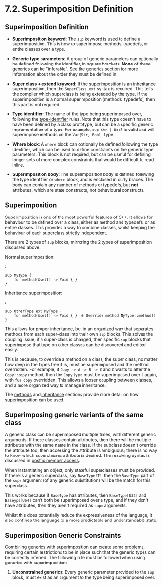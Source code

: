 # 7.2. Superimposition Definition

<primary-label ref="header-label"/>

<secondary-label ref="doc-wip"/>

## Superimposition Definition

<secondary-label ref="feature-frozen"/>

- **Superimposition keyword**: The `sup` keyword is used to define a superimposition. This is how to superimpose
  methods, typedefs, or entire classes over a type.

- **Generic type parameters**: A group of generic parameters can optionally be defined following the identifier, in
  square brackets. **None** of these generics can be "inferable". See the generics section for more information about
  the order they must be defined in.

- **Super class + extend keyword**: If the superimposition is an inheritance superimposition, then the `SuperClass ext`
  syntax is required. This tells the compiler which superclass is being extended by the type. If the superimposition is
  a normal superimposition (methods, typedefs), then this part is not required.

- **Type identifier**: The name of the type being superimposed over, following
  the [type-identifier](2-5-Identifiers.md#naming-rules) rules. Note that this type doesn't have to have been defined by
  a class prototype, but can be a specific generic implementation of a type. For example, `sup Str | Bool` is valid and
  will superimpose methods on the `Var[Str, Bool]` type.

- **Where block**: A `where` block can optionally be defined following the type identifier, which can be used to define
  constraints on the generic type parameters. This block is not required, but can be useful for defining longer sets of
  more complex constraints that would be difficult to read inline.

- **Superimposition body**: The superimposition body is defined following the type identifier or `where` block, and is
  enclosed in curly braces. The body can contain any number of methods or typedefs, but **not** attributes, which are
  state constructs, not behavioural constructs.

## Superimposition

Superimposition is one of the most powerful features of S++. It allows for behaviour to be defined over a class, either
as method and typedefs, or as entire classes. This provides a way to combine classes, whilst keeping the behaviour of
each superclass strictly independent.

There are 2 types of `sup` blocks, mirroring the 2 types of superimposition discussed above:

Normal superimposition:

:
```
sup MyType {
    fun method(&self) -> Void { }
}
```

Inheritance superimposition:

:
```
sup OtherType ext MyType {
    fun method(&self) -> Void { }  # Override method MyType::method()
}
```

This allows for proper inheritance, but in an organized way that separates methods from each super-class into their
own `sup` blocks. This solves the coupling issue; if a super-class is changed, then specific `sup` blocks that
superimpose that type on other classes can be discovered and edited easily.

This is because, to override a method on a class, the super class, no matter how deep in the types tree it is, must be
superimposed and the method overridden. For example, if `Copy -> A -> B -> C` and `C` wants to alter the `Copy::copy`
method, then the `Copy` type must be superimposed over `C` again, with `fun copy` overridden. This allows a looser
coupling between classes, and a more organized way to manage inheritance.

The [methods](#) and [inheritance](#) sections provide more detail on how superimposition can be used.

## Superimposing generic variants of the same class

A generic class can be superimposed multiple times, with different generic arguments. If these classes contain
attributes, then there will be multiple attributes with the same name in the class. If the subclass doesn't override the
attribute too, then accessing the attribute is ambiguous; there is no way to know which superclasses attribute is
desired. The resolving syntax is discussed in [postfix member access]().

When instantiating an object, only stateful superclasses must be provided. If there is a generic superclass,
say `BaseType[T]`, then the `BaseType` part of the `sup=` argument (of any generic substitution) will be the match for
this superclass.

This works because if `BaseType` has attributes, then `BaseType[U32]` and `Baseype[U64]` can't both be superimposed over
a type, and if they don't have attributes, then they aren't required as `sup=` arguments.

Whilst this does potentially reduce the expressiveness of the language, it also confines the language to a more
predictable and understandable state.

## Superimposition Generic Constraints

Combining generics with superimposition can create some problems, requiring certain restrictions to be in place such
that the generic types can be correctly inferred. The following rule must be followed when using generics with
superimposition:

1. **Unconstrained generics**: Every generic parameter provided to the `sup` block, must exist as an argument to the
   type being superimposed over.
